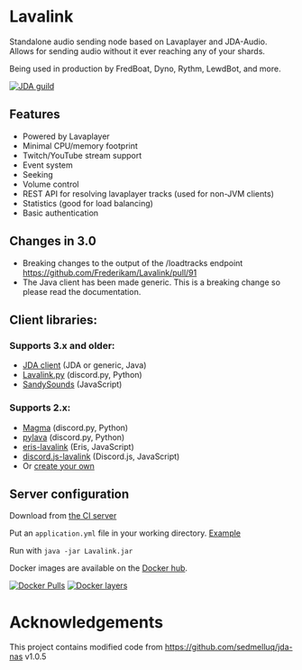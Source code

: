 # Lavalink
Standalone audio sending node based on Lavaplayer and JDA-Audio.
Allows for sending audio without it ever reaching any of your shards.

Being used in production by FredBoat, Dyno, Rythm, LewdBot, and more.

[![JDA guild](https://discordapp.com/api/guilds/125227483518861312/embed.png?style=banner2)](https://discord.gg/jtAWrzU)

## Features
* Powered by Lavaplayer
* Minimal CPU/memory footprint
* Twitch/YouTube stream support
* Event system
* Seeking
* Volume control
* REST API for resolving lavaplayer tracks (used for non-JVM clients)
* Statistics (good for load balancing)
* Basic authentication

## Changes in 3.0
* Breaking changes to the output of the /loadtracks endpoint https://github.com/Frederikam/Lavalink/pull/91
* The Java client has been made generic. This is a breaking change so please read the documentation.

## Client libraries:
### Supports 3.x and older:
* [JDA client](https://github.com/Frederikam/Lavalink/tree/master/LavalinkClient) (JDA or generic, Java)
* [Lavalink.py](https://github.com/Devoxin/Lavalink.py) (discord.py, Python)
* [SandySounds](https://github.com/MrJohnCoder/SandySounds) (JavaScript)

### Supports 2.x:
* [Magma](https://github.com/initzx/magma/) (discord.py, Python)
* [pylava](https://github.com/Pandentia/pylava) (discord.py, Python)
* [eris-lavalink](https://github.com/briantanner/eris-lavalink) (Eris, JavaScript)
* [discord.js-lavalink](https://github.com/MrJacz/discord.js-lavalink/) (Discord.js, JavaScript)
* Or [create your own](https://github.com/Frederikam/Lavalink/blob/master/IMPLEMENTATION.md)

## Server configuration
Download from [the CI server](https://ci.fredboat.com/viewLog.html?buildId=lastSuccessful&buildTypeId=Lavalink_Build&tab=artifacts&guest=1)

Put an `application.yml` file in your working directory. [Example](https://github.com/Frederikam/Lavalink/blob/master/LavalinkServer/application.yml.example)

Run with `java -jar Lavalink.jar`

Docker images are available on the [Docker hub](https://hub.docker.com/r/fredboat/lavalink/).

[![Docker Pulls](https://img.shields.io/docker/pulls/fredboat/lavalink.svg)](https://hub.docker.com/r/fredboat/lavalink/) [![Docker layers](https://images.microbadger.com/badges/image/fredboat/lavalink:dev.svg)](https://microbadger.com/images/fredboat/lavalink:dev "Get your own image badge on microbadger.com")

# Acknowledgements
This project contains modified code from https://github.com/sedmelluq/jda-nas v1.0.5
